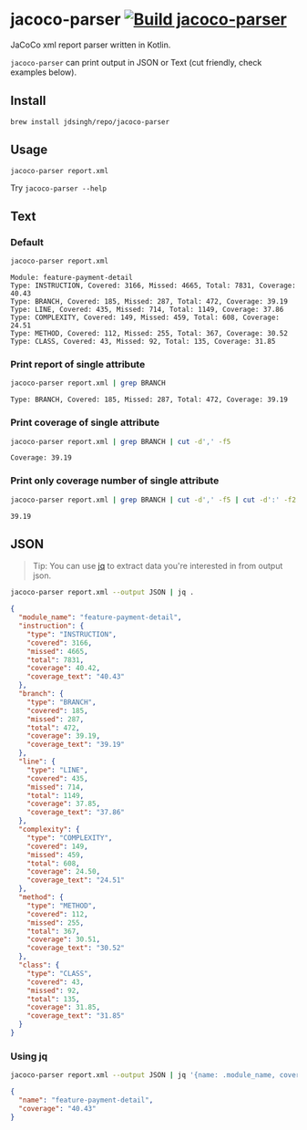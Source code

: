 # jacoco-parser [![Build jacoco-parser](https://github.com/jdsingh/jacoco-parser/actions/workflows/build.yml/badge.svg?branch=main)](https://github.com/jdsingh/jacoco-parser/actions/workflows/build.yml)

JaCoCo xml report parser written in Kotlin.

`jacoco-parser` can print output in JSON or Text (cut friendly, check examples below).

## Install

`brew install jdsingh/repo/jacoco-parser`

## Usage

`jacoco-parser report.xml`

Try `jacoco-parser --help`

## Text

### Default

```bash
jacoco-parser report.xml
```

```text
Module: feature-payment-detail
Type: INSTRUCTION, Covered: 3166, Missed: 4665, Total: 7831, Coverage: 40.43
Type: BRANCH, Covered: 185, Missed: 287, Total: 472, Coverage: 39.19
Type: LINE, Covered: 435, Missed: 714, Total: 1149, Coverage: 37.86
Type: COMPLEXITY, Covered: 149, Missed: 459, Total: 608, Coverage: 24.51
Type: METHOD, Covered: 112, Missed: 255, Total: 367, Coverage: 30.52
Type: CLASS, Covered: 43, Missed: 92, Total: 135, Coverage: 31.85
```

### Print report of single attribute

```bash
jacoco-parser report.xml | grep BRANCH
```

```text
Type: BRANCH, Covered: 185, Missed: 287, Total: 472, Coverage: 39.19
```

### Print coverage of single attribute

```bash
jacoco-parser report.xml | grep BRANCH | cut -d',' -f5
```

```text
Coverage: 39.19
```

### Print only coverage number of single attribute

```bash
jacoco-parser report.xml | grep BRANCH | cut -d',' -f5 | cut -d':' -f2
```

```text
39.19
```

## JSON

> Tip: You can use [jq](https://stedolan.github.io/jq/) to extract data you're interested in from output json.

```bash
jacoco-parser report.xml --output JSON | jq .
```

```json
{
  "module_name": "feature-payment-detail",
  "instruction": {
    "type": "INSTRUCTION",
    "covered": 3166,
    "missed": 4665,
    "total": 7831,
    "coverage": 40.42,
    "coverage_text": "40.43"
  },
  "branch": {
    "type": "BRANCH",
    "covered": 185,
    "missed": 287,
    "total": 472,
    "coverage": 39.19,
    "coverage_text": "39.19"
  },
  "line": {
    "type": "LINE",
    "covered": 435,
    "missed": 714,
    "total": 1149,
    "coverage": 37.85,
    "coverage_text": "37.86"
  },
  "complexity": {
    "type": "COMPLEXITY",
    "covered": 149,
    "missed": 459,
    "total": 608,
    "coverage": 24.50,
    "coverage_text": "24.51"
  },
  "method": {
    "type": "METHOD",
    "covered": 112,
    "missed": 255,
    "total": 367,
    "coverage": 30.51,
    "coverage_text": "30.52"
  },
  "class": {
    "type": "CLASS",
    "covered": 43,
    "missed": 92,
    "total": 135,
    "coverage": 31.85,
    "coverage_text": "31.85"
  }
}
```

### Using jq

```bash
jacoco-parser report.xml --output JSON | jq '{name: .module_name, coverage: .instruction.coverage_text}'
```

```json
{
  "name": "feature-payment-detail",
  "coverage": "40.43"
}
```
